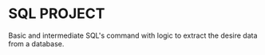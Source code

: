 # SQL PROJECT 

Basic and intermediate SQL's command with logic to extract the desire data from a database. 